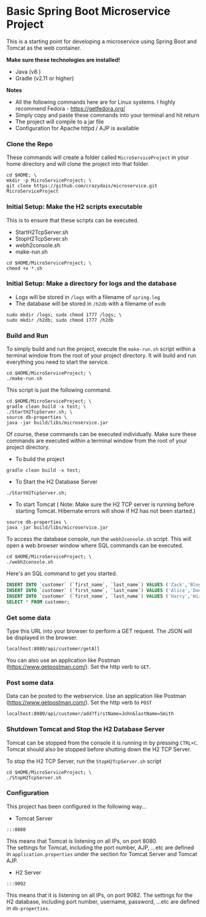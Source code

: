 # Basic Spring Boot Microservice Project

This is a starting point for developing a microservice using Spring Boot and Tomcat as the web container.

**Make sure these technologies are installed!**
  - Java    (v8 )
  - Gradle 	(v2.11 or higher)

**Notes**
  - All the following commands here are for Linux systems.  I highly recommend Fedora - https://getfedora.org/
  - Simply copy and paste these commands into your terminal and hit return
  - The project will compile to a jar file
  - Configuration for Apache httpd / AJP is available


### Clone the Repo

These commands will create a folder called `MicroServiceProject` in your home directory and will clone the project into that folder.

```
cd $HOME; \
mkdir -p MicroServiceProject; \
git clone https://github.com/crazydais/microservice.git MicroServiceProject
```

### Initial Setup: Make the H2 scripts executable
This is to ensure that these scripts can be executed.
- StartH2TcpServer.sh
- StopH2TcpServer.sh
- webh2console.sh
- make-run.sh
```
cd $HOME/MicroServiceProject; \
chmod +x *.sh
```

### Initial Setup: Make a directory for logs and the database
- Logs will be stored in `/logs` with a filename of `spring.log`
- The database will be stored in `/h2db` with a filename of `msdb`
```
sudo mkdir /logs; sudo chmod 1777 /logs; \
sudo mkdir /h2db; sudo chmod 1777 /h2db
```

### Build and Run
To simply build and run the project, execute the `make-run.sh` script within a terminal window from the root of your project directory.
It will build and run everything you need to start the service.
```
cd $HOME/MicroServiceProject; \
./make-run.sh
```

This script is just the following command. 
```
cd $HOME/MicroServiceProject; \
gradle clean build -x test; \
./StartH2TcpServer.sh; \
source db-properties \
java -jar build/libs/microservice.jar
```

Of course, these commands can be executed individually.
Make sure these commands are executed within a terminal window from the root of your project directory.

- To build the project
```
gradle clean build -x test;
```

- To Start the H2 Database Server
```
./StartH2TcpServer.sh;
```

- To start Tomcat ( Note: Make sure the H2 TCP server is running before starting Tomcat. Hibernate errors will show if H2 has not been started.)
```
source db-properties \
java -jar build/libs/microservice.jar 
```

To access the database console, run the `webh2console.sh` script.  This will open a web browser window where SQL commands can be executed.
```
cd $HOME/MicroServiceProject; \
./webh2console.sh
```
Here's an SQL command to get you started.
```sql
INSERT INTO `customer` (`first_name`, `last_name`) VALUES ('Zack','Bloggs');
INSERT INTO `customer` (`first_name`, `last_name`) VALUES ('Alice','Doe');
INSERT INTO `customer` (`first_name`, `last_name`) VALUES ('Harry','Wizard');
SELECT * FROM customer;
```

### Get some data

Type this URL into your browser to perform a GET request. The JSON will be displayed in the browser.
```
localhost:8080/api/customer/getAll
```

You can also use an application like Postman (https://www.getpostman.com/).  Set the http verb to `GET`.


### Post some data

Data can be posted to the webservice. Use an application like Postman (https://www.getpostman.com/).  Set the http verb to `POST`
```
localhost:8080/api/customer/add?firstName=John&lastName=Smith
```

### Shutdown Tomcat and Stop the H2 Database Server
Tomcat can be stopped from the console it is running in by pressing `CTRL+C`.  
Tomcat should also be stopped before shutting down the H2 TCP Server.

To stop the H2 TCP Server, run the `StopH2TcpServer.sh` script
```
cd $HOME/MicroServiceProject; \
./StopH2TcpServer.sh
```

### Configuration
This project has been configured in the following way...

- Tomcat Server

`:::8080`

This means that Tomcat is listening on all IPs, on port 8080.  
The settings for Tomcat, including the port number, AJP, ...etc are defined in `application.properties` under the section for Tomcat Server and Tomcat AJP.


- H2 Server

`:::9092 `

This means that it is listening on all IPs, on port 9082.
The settings for the H2 database, including port number, username, password, ...etc are defined in `db-properties`.